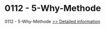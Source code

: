 # 0112 - 5-Why-Methode
0112 - 5-Why-Methode
[>> Detailed information](https://secure.shareit.com/shareit/product.html?productid=300970723&affiliateid=200057808)
